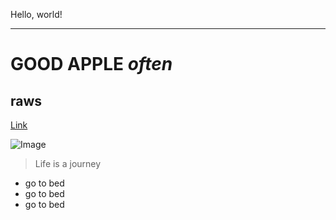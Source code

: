 Hello, world!
***
# GOOD  **APPLE**  *often* 
## raws
[Link](http://google.com)

![Image](https://images.app.goo.gl/neLdx4aVd5JS8t6M8)


> Life is a journey
* go to bed
* go to bed
* go to bed
